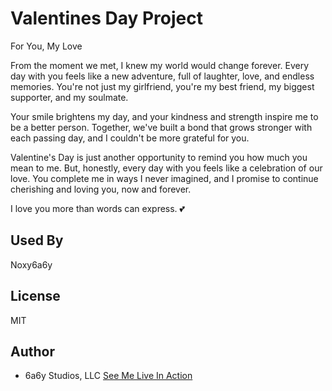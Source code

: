 # Valentines Day Project

 For You, My Love

From the moment we met, I knew my world would change forever. Every day with you feels like a new adventure, full of laughter, love, and endless memories. You're not just my girlfriend, you're my best friend, my biggest supporter, and my soulmate.

Your smile brightens my day, and your kindness and strength inspire me to be a better person. Together, we've built a bond that grows stronger with each passing day, and I couldn't be more grateful for you.

Valentine's Day is just another opportunity to remind you how much you mean to me. But, honestly, every day with you feels like a celebration of our love. You complete me in ways I never imagined, and I promise to continue cherishing and loving you, now and forever.

I love you more than words can express. 💕


## Used By
Noxy6a6y

## License
MIT

## Author
- 6a6y Studios, LLC [See Me Live In Action](https://6a6ystudios.github.io/us/)
